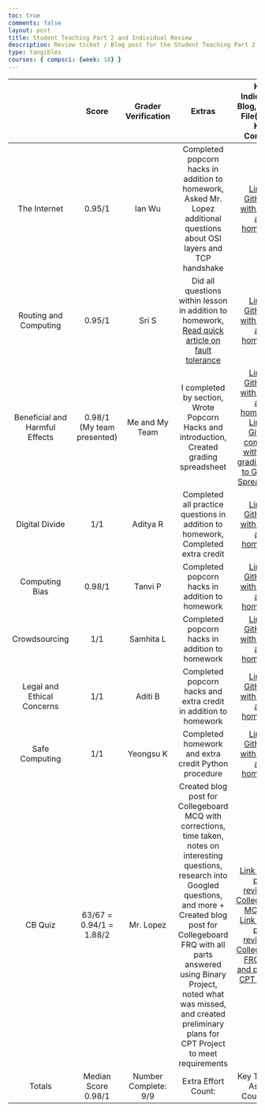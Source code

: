 ```yaml
---
toc: true
comments: false
layout: post
title: Student Teaching Part 2 and Individual Review
description: Review ticket / Blog post for the Student Teaching Part 2 and Individual Review
type: tangibles
courses: { compsci: {week: 18} }
---
```


|              &nbsp;            |          Score          | Grader Verification | Extras | Key Indicators: Blog, GitHub File(s) and Key Commits |
| :----------------------------: | :---------------------: | :-----------------: | :----: | :--------------------------------------------------: |
| The Internet                   | 0.95/1                  | Ian Wu              | Completed popcorn hacks in addition to homework, Asked Mr. Lopez additional questions about OSI layers and TCP handshake | [Link to GitHub.io with lesson and homework](https://jasongao76.github.io/students//2023/11/27/Internet.html)  | | |
| Routing and Computing          | 0.95/1                  | Sri S               | Did all questions within lesson in addition to homework, [Read quick article on fault tolerance](https://www.fortinet.com/resources/cyberglossary/fault-tolerance#:~:text=Fault%20tolerance%20can%20be%20built,in%20the%20entire%20system%20failing.) | [Link to GitHub.io with lesson and homework](https://jasongao76.github.io/students//2023/11/30/RoutingComputingHW.html)  | | |
| Beneficial and Harmful Effects | 0.98/1 (My team presented) | Me and My Team      | I completed by section, Wrote Popcorn Hacks and introduction, Created grading spreadsheet | [Link to GitHub.io with lesson and homework](https://jasongao76.github.io/students//2023/12/01/Beneficial_and_Harmful_Effects_IPYNB_2_.html), [Link to GitHub comment with self-grading](https://github.com/nighthawkcoders/teacher_portfolio/issues/94), [Link to Grading Spreadsheet](https://docs.google.com/spreadsheets/d/1ADYcege2l7wq0fBjoUR567p4MB3p_igIAugiTuCH5sw/edit?usp=sharing) | | |
| Digital Divide                 | 1/1                     | Aditya R            | Completed all practice questions in addition to homework, Completed extra credit | [Link to GitHub.io with lesson and homework](https://jasongao76.github.io/students//2023/12/05/Digital-Divide_IPYNB_2_.html)  | | |
| Computing Bias                 | 0.98/1                  | Tanvi P             | Completed popcorn hacks in addition to homework | [Link to GitHub.io with lesson and homework](https://jasongao76.github.io/students//2023/12/12/Computing_Bias_IPYNB_2_.html)  | | |
| Crowdsourcing                  | 1/1                     | Samhita L           | Completed popcorn hacks in addition to homework | [Link to GitHub.io with lesson and homework](https://jasongao76.github.io/students//2023/12/14/Class_6_Crowdsourcing_IPYNB_2_.html)  | | |
| Legal and Ethical Concerns     | 1/1                     | Aditi B             | Completed popcorn hacks and extra credit in addition to homework | [Link to GitHub.io with lesson and homework](https://jasongao76.github.io/students//2023/12/19/Legalandethicalconcerns.html)  | | |
| Safe Computing                 | 1/1                     | Yeongsu K           | Completed homework and extra credit Python procedure | [Link to GitHub.io with lesson and homework](https://jasongao76.github.io/students//2023/12/21/Safe_ComputingP5_IPYNB_2_.html)  | |
| CB Quiz                        | 63/67 = 0.94/1 = 1.88/2 | Mr. Lopez           | Created blog post for Collegeboard MCQ with corrections, time taken, notes on interesting questions, research into Googled questions, and more + Created blog post for Collegeboard FRQ with all parts answered using Binary Project, noted what was missed, and created preliminary plans for CPT Project to meet requirements | [Link to blog post reviewing CollegeBoard MC Quiz](https://jasongao76.github.io/students//2023/12/17/CB_MC_Notes.html), [Link to blog post reviewing Collegeboard FRQ Quiz and plans for CPT Project](https://jasongao76.github.io/students//2023/12/17/CB_FRQ_Notes.html) |
| Totals                         |   Median Score 0.98/1   | Number Complete: 9/9| Extra Effort Count: | Key Tangible Assets Count: 9/9 |